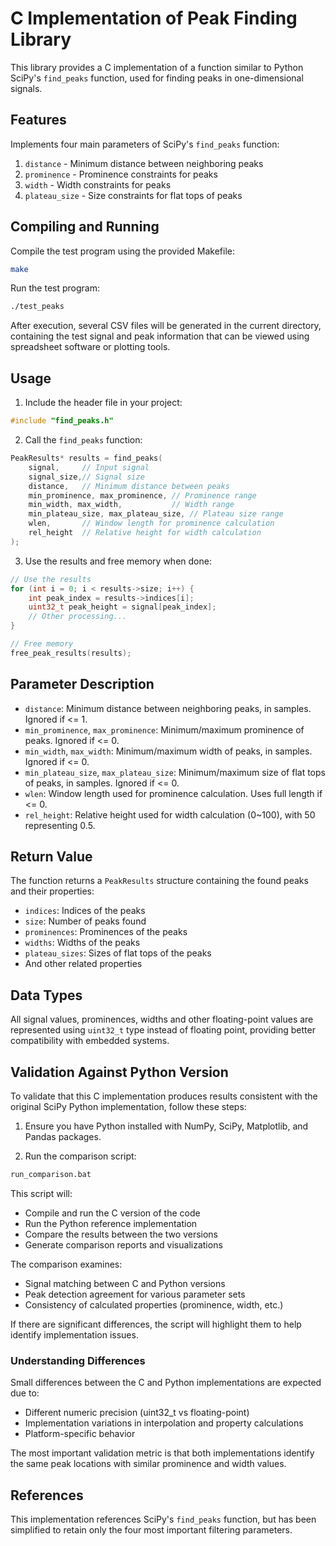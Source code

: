 # C Implementation of Peak Finding Library

This library provides a C implementation of a function similar to Python SciPy's `find_peaks` function, used for finding peaks in one-dimensional signals.

## Features

Implements four main parameters of SciPy's `find_peaks` function:

1. `distance` - Minimum distance between neighboring peaks
2. `prominence` - Prominence constraints for peaks
3. `width` - Width constraints for peaks
4. `plateau_size` - Size constraints for flat tops of peaks

## Compiling and Running

Compile the test program using the provided Makefile:

```bash
make
```

Run the test program:

```bash
./test_peaks
```

After execution, several CSV files will be generated in the current directory, containing the test signal and peak information that can be viewed using spreadsheet software or plotting tools.

## Usage

1. Include the header file in your project:

```c
#include "find_peaks.h"
```

2. Call the `find_peaks` function:

```c
PeakResults* results = find_peaks(
    signal,     // Input signal
    signal_size,// Signal size
    distance,   // Minimum distance between peaks
    min_prominence, max_prominence, // Prominence range
    min_width, max_width,           // Width range
    min_plateau_size, max_plateau_size, // Plateau size range
    wlen,       // Window length for prominence calculation
    rel_height  // Relative height for width calculation
);
```

3. Use the results and free memory when done:

```c
// Use the results
for (int i = 0; i < results->size; i++) {
    int peak_index = results->indices[i];
    uint32_t peak_height = signal[peak_index];
    // Other processing...
}

// Free memory
free_peak_results(results);
```

## Parameter Description

- `distance`: Minimum distance between neighboring peaks, in samples. Ignored if <= 1.
- `min_prominence`, `max_prominence`: Minimum/maximum prominence of peaks. Ignored if <= 0.
- `min_width`, `max_width`: Minimum/maximum width of peaks, in samples. Ignored if <= 0.
- `min_plateau_size`, `max_plateau_size`: Minimum/maximum size of flat tops of peaks, in samples. Ignored if <= 0.
- `wlen`: Window length used for prominence calculation. Uses full length if <= 0.
- `rel_height`: Relative height used for width calculation (0~100), with 50 representing 0.5.

## Return Value

The function returns a `PeakResults` structure containing the found peaks and their properties:

- `indices`: Indices of the peaks
- `size`: Number of peaks found
- `prominences`: Prominences of the peaks
- `widths`: Widths of the peaks
- `plateau_sizes`: Sizes of flat tops of the peaks
- And other related properties

## Data Types

All signal values, prominences, widths and other floating-point values are represented using `uint32_t` type instead of floating point, providing better compatibility with embedded systems.

## Validation Against Python Version

To validate that this C implementation produces results consistent with the original SciPy Python implementation, follow these steps:

1. Ensure you have Python installed with NumPy, SciPy, Matplotlib, and Pandas packages.

2. Run the comparison script:

```bash
run_comparison.bat
```

This script will:
- Compile and run the C version of the code
- Run the Python reference implementation
- Compare the results between the two versions
- Generate comparison reports and visualizations

The comparison examines:
- Signal matching between C and Python versions
- Peak detection agreement for various parameter sets
- Consistency of calculated properties (prominence, width, etc.)

If there are significant differences, the script will highlight them to help identify implementation issues.

### Understanding Differences

Small differences between the C and Python implementations are expected due to:
- Different numeric precision (uint32_t vs floating-point)
- Implementation variations in interpolation and property calculations
- Platform-specific behavior

The most important validation metric is that both implementations identify the same peak locations with similar prominence and width values.

## References

This implementation references SciPy's `find_peaks` function, but has been simplified to retain only the four most important filtering parameters. 